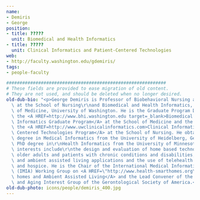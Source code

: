 ```yaml
---
name:
- Demiris
- George
position:
- title: ?????
  unit: Biomedical and Health Informatics
- title: ?????
  unit: Clinical Informatics and Patient-Centered Technologies
web:
- http://faculty.washington.edu/gdemiris/
tags:
- people-faculty

############################################################
# These fields are provided to ease migration of old content.
# They are not used, and should be deleted when no longer desired.
old-dub-bio: "<p>George Demiris is Professor of Biobehavioral Nursing and Health Systems\
  \ at the School of Nursing\r\nand Biomedical and Health Informatics, at the School\
  \ of Medicine, University of Washington. He is the Graduate Program Director of\
  \ the <A HREF=http://www.bhi.washington.edu target=_blank>Biomedical and Health\
  \ Informatics Graduate Program</A> at the School of Medicine and the Director of\
  \ the <A HREF=http://www.uwclinicalinformatics.com>Clinical Informatics and Patient\
  \ Centered Technologies Program</A> at the School of Nursing. He obtained his MSc\
  \ degree in Medical Informatics from the University of Heidelberg, Germany and his\
  \ PhD degree in\r\nHealth Informatics from the University of Minnesota. His research\
  \ interests include\r\nthe design and evaluation of home based technologies for\
  \ older adults and patients with chronic conditions and disabilities, smart homes\
  \ and ambient assisted living applications and the use of telehealth in home care\
  \ and hospice. He is the Chair of the International Medical Informatics Assosiation\
  \ (IMIA) Working Group on <A HREF=\"http://www.health-smarthomes.org\" target=_blank>Smart\
  \ homes and Ambient Assisted Living</A> and the Lead Convener of the Technology\
  \ and Aging Interest Group of the Gerontological Society of America.</p>"
old-dub-photo: icons/people/demiris_400.jpg
---
```

